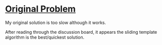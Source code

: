# [Original Problem](https://leetcode.com/problems/find-all-anagrams-in-a-string/description/)

My original solution is too slow although it works. 

After reading through the discussion board, it appears the sliding template algorithm is the best/quickest solution. 
